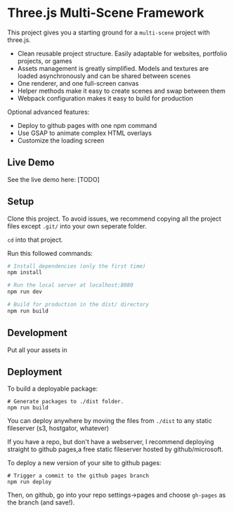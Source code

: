 # Three.js Multi-Scene Framework
This project gives you a starting ground for a `multi-scene` project with three.js.

- Clean reusable project structure. Easily adaptable for websites, portfolio projects, or games
- Assets management is greatly simplified. Models and textures are loaded asynchronously and can be shared between scenes
- One renderer, and one full-screen canvas
- Helper methods make it easy to create scenes and swap between them
- Webpack configuration makes it easy to build for production

Optional advanced features:
- Deploy to github pages with one npm command
- Use GSAP to animate complex HTML overlays
- Customize the loading screen

## Live Demo
See the live demo here: [TODO]

## Setup
Clone this project. To avoid issues, we recommend copying all the project files except `.git/` into your own seperate folder.

`cd` into that project.

Run this followed commands:

``` bash
# Install dependencies (only the first time)
npm install

# Run the local server at localhost:8080
npm run dev

# Build for production in the dist/ directory
npm run build
```

## Development
Put all your assets in 

## Deployment
To build a deployable package:
```
# Generate packages to ./dist folder.
npm run build
```
You can deploy anywhere by moving the files from `./dist` to any static fileserver (s3, hostgator, whatever)

If you have a repo, but don't have a webserver, I recommend deploying straight to github pages,a free static fileserver hosted by github/microsoft. 

To deploy a new version of your site to github pages:
```
# Trigger a commit to the github pages branch
npm run deploy
```
Then, on github, go into your repo settings->pages and choose `gh-pages` as the branch (and save!).
